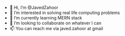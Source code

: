 - 👋 Hi, I’m @JavedZahoor
- 👀 I’m interested in solving real life computing problems
- 🌱 I’m currently learning MERN stack
- 💞️ I’m looking to collaborate on whatever I can
- 📫 You can reach me via javed.zahoor at gmail

<!---
JavedZahoor/JavedZahoor is a ✨ special ✨ repository because its `README.md` (this file) appears on your GitHub profile.
You can click the Preview link to take a look at your changes.
--->
